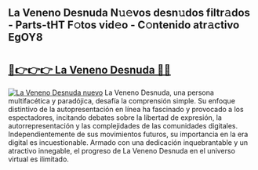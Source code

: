 ## La Veneno Desnuda N𝚞𝚎vos desn𝚞dos filtr𝚊dos - Parts-tHT F𝚘tos vid𝚎o - C𝚘ntenido atr𝚊ctivo EgOY8

# <h2><a href="http://mb7t6di.tromn.icu/?c=La+Veneno+Desnuda">🔗👉👉👉 La Veneno Desnuda 🔗🔗</a></h2>

[![La Veneno Desnuda nuevo](https://i.imgur.com/pEAQMta.gif)](http://mb7t6di.tromn.icu/?c=La+Veneno+Desnuda)
La Veneno Desnuda, una persona multifacética y paradójica, desafía la comprensión simple. Su enfoque distintivo de la autopresentación en línea ha fascinado y provocado a los espectadores, incitando debates sobre la libertad de expresión, la autorrepresentación y las complejidades de las comunidades digitales. Independientemente de sus movimientos futuros, su importancia en la era digital es incuestionable. Armado con una dedicación inquebrantable y un atractivo innegable, el progreso de La Veneno Desnuda en el universo virtual es ilimitado.
